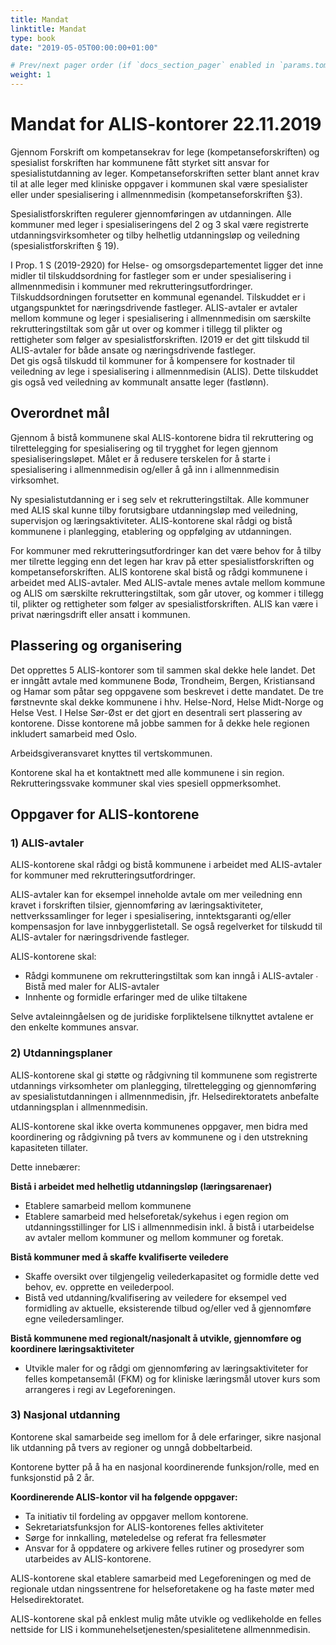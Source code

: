 ```yaml
---
title: Mandat
linktitle: Mandat
type: book
date: "2019-05-05T00:00:00+01:00"

# Prev/next pager order (if `docs_section_pager` enabled in `params.toml`)
weight: 1
---
```



# Mandat for ALIS-kontorer 22.11.2019 

Gjennom Forskrift om kompetansekrav for lege (kompetanseforskriften) og spesialist forskriften har kommunene fått styrket sitt ansvar for spesialistutdanning av leger.  Kompetanseforskriften setter blant annet krav til at alle leger med kliniske oppgaver i  kommunen skal være spesialister eller under spesialisering i allmennmedisin (kompetanseforskriften §3).


Spesialistforskriften regulerer gjennomføringen av utdanningen. Alle kommuner med leger i  spesialiseringens del 2 og 3 skal være registrerte utdanningsvirksomheter og tilby helhetlig  utdanningsløp og veiledning (spesialistforskriften § 19).


I Prop. 1 S (2019-2920) for Helse- og omsorgsdepartementet ligger det inne midler til  tilskuddsordning for fastleger som er under spesialisering i allmennmedisin i kommuner med  rekrutteringsutfordringer. Tilskuddsordningen forutsetter en kommunal egenandel.  Tilskuddet er i utgangspunktet for næringsdrivende fastleger. ALIS-avtaler er avtaler mellom  kommune og leger i spesialisering i allmennmedisin om særskilte rekrutteringstiltak som går  ut over og kommer i tillegg til plikter og rettigheter som følger av spesialistforskriften. I2019  er det gitt tilskudd til ALIS-avtaler for både ansate og næringsdrivende fastleger.  
Det gis også tilskudd til kommuner for å kompensere for kostnader til veiledning av lege i  spesialisering i allmennmedisin (ALIS). Dette tilskuddet gis også ved veiledning av kommunalt  ansatte leger (fastlønn). 


## Overordnet mål 

Gjennom å bistå kommunene skal ALIS-kontorene bidra til rekruttering og tilrettelegging for  spesialisering og til trygghet for legen gjennom spesialiseringsløpet. Målet er å redusere  terskelen for å starte i spesialisering i allmennmedisin og/eller å gå inn i allmennmedisin virksomhet. 


Ny spesialistutdanning er i seg selv et rekrutteringstiltak. Alle kommuner med ALIS skal  kunne tilby forutsigbare utdanningsløp med veiledning, supervisjon og læringsaktiviteter.  ALIS-kontorene skal rådgi og bistå kommunene i planlegging, etablering og oppfølging av  utdanningen.  


For kommuner med rekrutteringsutfordringer kan det være behov for å tilby mer tilrette legging enn det legen har krav på etter spesialistforskriften og kompetanseforskriften. ALIS kontorene skal bistå og rådgi kommunene i arbeidet med ALIS-avtaler. Med ALIS-avtale  menes avtale mellom kommune og ALIS om særskilte rekrutteringstiltak, som går utover, og  kommer i tillegg til, plikter og rettigheter som følger av spesialistforskriften. ALIS kan være i  privat næringsdrift eller ansatt i kommunen. 


## Plassering og organisering  

Det opprettes 5 ALIS-kontorer som til sammen skal dekke hele landet. Det er inngått avtale  med kommunene Bodø, Trondheim, Bergen, Kristiansand og Hamar som påtar seg 
oppgavene som beskrevet i dette mandatet. De tre førstnevnte skal dekke kommunene i  hhv. Helse-Nord, Helse Midt-Norge og Helse Vest. I Helse Sør-Øst er det gjort en desentrali sert plassering av kontorene. Disse kontorene må jobbe sammen for å dekke hele regionen inkludert samarbeid med Oslo.


Arbeidsgiveransvaret knyttes til vertskommunen. 


Kontorene skal ha et kontaktnett med alle kommunene i sin region. Rekrutteringssvake  kommuner skal vies spesiell oppmerksomhet.  


## Oppgaver for ALIS-kontorene 

### 1) ALIS-avtaler 

ALIS-kontorene skal rådgi og bistå kommunene i arbeidet med ALIS-avtaler for kommuner  med rekrutteringsutfordringer. 


ALIS-avtaler kan for eksempel inneholde avtale om mer veiledning enn kravet i forskriften  tilsier, gjennomføring av læringsaktiviteter, nettverkssamlinger for leger i spesialisering,  inntektsgaranti og/eller kompensasjon for lave innbyggerlistetall. Se også regelverket for  tilskudd til ALIS-avtaler for næringsdrivende fastleger. 


ALIS-kontorene skal: 
- Rådgi kommunene om rekrutteringstiltak som kan inngå i ALIS-avtaler  ∙ Bistå med maler for ALIS-avtaler 
- Innhente og formidle erfaringer med de ulike tiltakene 


Selve avtaleinngåelsen og de juridiske forpliktelsene tilknyttet avtalene er den enkelte  kommunes ansvar.  


### 2) Utdanningsplaner 

ALIS-kontorene skal gi støtte og rådgivning til kommunene som registrerte utdannings virksomheter om planlegging, tilrettelegging og gjennomføring av spesialistutdanningen i  allmennmedisin, jfr. Helsedirektoratets anbefalte utdanningsplan i allmennmedisin. 


ALIS-kontorene skal ikke overta kommunenes oppgaver, men bidra med koordinering og  rådgivning på tvers av kommunene og i den utstrekning kapasiteten tillater.  


Dette innebærer: 


**Bistå i arbeidet med helhetlig utdanningsløp (læringsarenaer)** 
- Etablere samarbeid mellom kommunene 
- Etablere samarbeid med helseforetak/sykehus i egen region om utdanningsstillinger  for LIS i allmennmedisin inkl. å bistå i utarbeidelse av avtaler mellom kommuner og  mellom kommuner og foretak.  


**Bistå kommuner med å skaffe kvalifiserte veiledere** 
- Skaffe oversikt over tilgjengelig veilederkapasitet og formidle dette ved behov, ev.  opprette en veilederpool. 
- Bistå ved utdanning/kvalifisering av veiledere for eksempel ved formidling av  aktuelle, eksisterende tilbud og/eller ved å gjennomføre egne veiledersamlinger. 


**Bistå kommunene med regionalt/nasjonalt å utvikle, gjennomføre og koordinere  læringsaktiviteter** 
- Utvikle maler for og rådgi om gjennomføring av læringsaktiviteter for felles  kompetansemål (FKM) og for kliniske læringsmål utover kurs som arrangeres i regi av  Legeforeningen. 


### 3) Nasjonal utdanning 

Kontorene skal samarbeide seg imellom for å dele erfaringer, sikre nasjonal lik utdanning på  tvers av regioner og unngå dobbeltarbeid.  


Kontorene bytter på å ha en nasjonal koordinerende funksjon/rolle, med en funksjonstid på 2 år.  


**Koordinerende ALIS-kontor vil ha følgende oppgaver:**  
- Ta initiativ til fordeling av oppgaver mellom kontorene.  
- Sekretariatsfunksjon for ALIS-kontorenes felles aktiviteter 
- Sørge for innkalling, møteledelse og referat fra fellesmøter  
- Ansvar for å oppdatere og arkivere felles rutiner og prosedyrer som utarbeides av ALIS-kontorene. 


ALIS-kontorene skal etablere samarbeid med Legeforeningen og med de regionale utdan ningssentrene for helseforetakene og ha faste møter med Helsedirektoratet. 


ALIS-kontorene skal på enklest mulig måte utvikle og vedlikeholde en felles nettside for LIS i  kommunehelsetjenesten/spesialitetene allmennmedisin.

